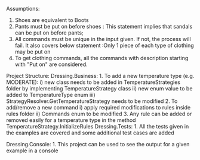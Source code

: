 Assumptions:
1. Shoes are equivalent to Boots
2. Pants must be put on before shoes : This statement implies that sandals can be put on before pants;
3. All commands must be unique in the input given. If not, the process will fail. It also covers below statement
	:Only 1 piece of each type of clothing may be put on 
4. To get clothing commands, all the commands with description starting with "Put on" are considered.


Project Structure:
Dressing.Business:
	1. To add a new temperature type (e.g. MODERATE):
	i) new class needs to be added in TemperatureStrategies folder by implementing TemperatureStrategy class
	ii) new enum value to be added to TemperatureType enum
	iii) StrategyResolver.GetTemperatureStrategy needs to be modified 
	2. To add/remove a new command
	i) apply required modifications to rules inside rules folder
	ii) Commands enum to be modified
	3. Any rule can be added or removed easily for a temperature type in the method TemperatureStrategy.InitializeRules
Dressing.Tests:
	1. All the tests given in the examples are covered and some additional test cases are added

Dressing.Console:
	1. This project can be used to see the output for a given example in a console

	